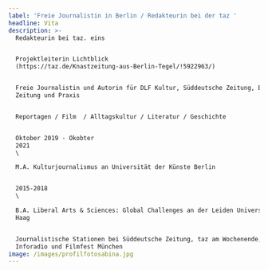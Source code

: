 ```yaml
---
label: 'Freie Journalistin in Berlin / Redakteurin bei der taz '
headline: Vita
description: >-
  Redakteurin bei taz. eins 


  Projektleiterin Lichtblick
  (https://taz.de/Knastzeitung-aus-Berlin-Tegel/!5922963/)


  Freie Journalistin und Autorin für DLF Kultur, Süddeutsche Zeitung, Berliner
  Zeitung und Praxis


  Reportagen / Film  / Alltagskultur / Literatur / Geschichte


  Oktober 2019 - Okobter
  2021                                                                                                                                 
  \

  M.A. Kulturjournalismus an Universität der Künste Berlin


  2015-2018                                                                                                                                                         
  \

  B.A. Liberal Arts & Sciences: Global Challenges an der Leiden Universität den
  Haag


  Journalistische Stationen bei Süddeutsche Zeitung, taz am Wochenende, rbb
  Inforadio und Filmfest München
image: /images/profilfotosabina.jpg
---
```


